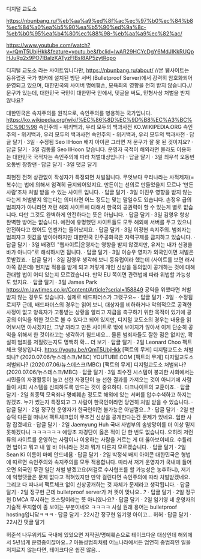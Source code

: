 디지털 교도소

https://nbunbang.ru/%eb%aa%a9%ed%8f%ac%ec%97%b0%ec%84%b8%ec%84%a0%ea%b5%90%ea%b5%90%ed%9a%8c-%eb%b0%95%ea%b4%80%ec%88%98-%eb%aa%a9%ec%82%ac/

https://www.youtube.com/watch?v=rQmT5UbjHkk&feature=youtu.be&fbclid=IwAR29HCYcDgY6MdJIKkRUQpHJuRg2x9PO7lBaIzKATyzFlBsI8AP5zytRqpo

디지털 교도소 라는 사이트입니다만,
https://nbunbang.ru/about/
//본 웹사이트는 동유럽권 국가 벙커에 설치된 방탄 서버 (Bulletproof Server)에서 강력히 암호화되어 운영되고 있으며, 대한민국의 사이버 명예훼손, 모욕죄의 영향을 전혀 받지 않습니다.//
문구가 있는데, 대한민국 국민이 대한민국 안에서, 댓글을 써도, 민형사상 처벌을 받지 않나요?

대한민국은 속지주의를 원칙으로, 속인주의를 병용하는 국가입니다.
https://ko.wikipedia.org/wiki/%EC%86%8D%EC%9D%B8%EC%A3%BC%EC%9D%98
속인주의 - 위키백과, 우리 모두의 백과사전
KO.WIKIPEDIA.ORG
속인주의 - 위키백과, 우리 모두의 백과사전
속인주의 - 위키백과, 우리 모두의 백과사전
 · 답글 달기 · 3일 · 수정됨
Seo IlHoon
배지 아이콘
그러면 저 문구가 잘 못 된 것이지요?
 · 답글 달기 · 3일
김동률
Seo IlHoon 맞습니다. 운영자 국적이 해외라면 몰라도 이용하는 대한민국 국적자는 속인주의에 따라 처벌대상입니다
 · 답글 달기 · 3일
최우석
오동빈 오동빈 짱짱맨
 · 답글 달기 · 3일
댓글 달기

최현진
전혀 상관없이 작성자가 특정되면 처벌됩니다.
무엇보다 우리나라는 사적제재(=복수)는 법에 의해서 엄격히 금지되어있지요.
만든이는 선의로 만들었을지 모르나 ‘만든 사람’조차 처벌 받을 수 있는 사이트 입니다.
 · 답글 달기 · 3일
이진우
영향을 받지 않는다는게 처벌받지 않는다는 의미라면 어느 정도는 맞는 말일수도 있습니다. 손정우 급의 범죄자가 아니라면 저런 해외 사이트에 대해서 한국의 공권력이 할 수 있는게 별로 없습니다.
다만 그것도 완벽하게 안전하다는 뜻은 아닙니다.
 · 답글 달기 · 3일
김영우
항상 완벽한 방어는 없습니다. 예전에 유명했던 사이트들도 모두 해외에 서버를 두고 있으니 안전하다고 했어도 언젠가는 들어났지요.
 · 답글 달기 · 3일
이정현
속지주의.
범죄자는 범죄자고 죗값을 받아야하지만
대한민국 민주공화국은 자력구제를 금지하고 있습니다.
 · 답글 달기 · 3일
배경민
"웹사이트|운영자는 영향을 받지 않겠지만, 유저는 내가 신경쓸 바가 아니다"로 해석하시면 됩니다.
 · 답글 달기 · 3일
이승우
영자가 외국인이면 처벌은 못받겠죠.
 · 답글 달기 · 3일
김영우
생각해 보니 동유럽이라 했는데 (사이트를 보면 러시아쪽 같은데) 현지법 적용을 받게 되고 저렇게 개인 신상을 동의없이 공개하는 것에 대해 관대할 법이 어디 있는지 모르겠습니다. 만약 EU 쪽이면 관련법에 따라 위법할 가능성도 있지요.
 · 답글 달기 · 3일
James Park
https://m.lawtimes.co.kr/Content/Article?serial=158849
공익을 위했다면 처벌받지 않는 경우도 있습니다. 실제로 배드파더스가 그랬구요~
 · 답글 달기 · 3일 · 수정됨
로지꾸
근데, 배드파더스의 경우는 읽어 보니, 대상자를 비하하거나 악의적으로 공격한 사정이 없고 양육자가 고통받는 상황을 알리고 지급을 촉구하기 위한 목적이 있기에 공공의 이익을 위한 것으로 볼 수 있다고 되어 있지만, 디지털 교도소의 경우는 내용을 읽어보시면 아시겠지만, 그냥 까라고 만든 사이트로 밖에 보이지가 않아서 이게 단순히 공익을 위해서 한 것이라고는 생각하기 힘드네요... 물론 범죄자들도 잘한 점은 없지만, 확실히 범죄를 저질렀는지도 명백히 확… 더 보기
 · 답글 달기 · 2일
Leonard Choo
팩트체크 영상입니다.
https://youtu.be/rQmT5UbjHkk
[팩트의 무게] 디지털교도소 처벌되나? (2020.07.06/뉴스데스크/MBC)
YOUTUBE.COM
[팩트의 무게] 디지털교도소 처벌되나? (2020.07.06/뉴스데스크/MBC)
[팩트의 무게] 디지털교도소 처벌되나? (2020.07.06/뉴스데스크/MBC)
 · 답글 달기 · 3일
최수진
시스템이 붕괴한 사회에서는 시민들의 자경활동이 늘고 선한 자경단이 늘 선한 결과를 가져오는 것이 아니기에 사람들이 사회 시스템을 신뢰하도록 만드는 것이 중요하다. 다크나이트의 교훈이죠.
 · 답글 달기 · 2일
최종택
모욕죄나 명예훼손 정도로 해외에 있는 서버를 압수수색하고 하지는 않겠죠. 누가 썼는지 특정되고 그 사람이 한국인이라면 당연히 처벌 받을 수 있습니다.
 · 답글 달기 · 2일
정구현
운영자가 한국인이면 불가능은 아닐껄요...?
 · 답글 달기 · 2일
반승덕
다른걸 떠나서 팩트체크없이 무조건 신상을 공개한다는건 문제가 있네요. 엄한 사람 잡겠네요
 · 답글 달기 · 2일
Jaemyung Huh
국내 사법부의 솜방망이를 더 이상 믿지 못하겠다니 ㅋㅋㅋㅋㅋㅋ
애당초 자경단이 옳은 적이 단 한 번도 없습니다.
오히려 저런 류의 사이트를 운영하는 사람이나 이용하는 사람을 거르는 게 더 옳아보이네요.
수틀리면 법이고 뭐고 내 알 바 아니라는 것과 뭐가 다른지 모르겠습니다.
 · 답글 달기 · 2일
Sean Ki
이름이 마메 안드네욤
 · 답글 달기 · 2일
박정식
배지 아이콘
대한민국은 형법에 따르면 속인주의와 속지주의를 모두 적용합니다. 따라서 저거 운영자가 국내에 들어오면 외국인 무관 일단 처벌 받겠고요(저걸로 수사협조를 할 가능성은 농후하니), 저기에 익명댓글은 문제 없다고 적혀있지만 만약 걸린다면 속인주의에 따라 처벌받겠네요. 그리고 다 떠나서 팩트체크 없이 신상공개하는 것 자체가 문제라고 생각됩니다.
 · 답글 달기 · 2일
정구현
근데 bulletproof server가 저 뜻이 맞나요...?
 · 답글 달기 · 2일
정구현
DMCA 무시하는 호스팅이라는 뜻 아니였나요?
 · 답글 달기 · 2일
임기영
네 운영자의 기술적 무지함이 좀 보이는 부분이네요 ㅋㅋㅋㅋ 사실 원래 용어는 bulletproof hosting입니닼ㅋㅋㅋ
 · 답글 달기 · 22시간
정구현
임기영 아이고... 허허
 · 답글 달기 · 22시간
댓글 달기

허준석
나무위키도 국내에 있었으면 저작권/명예훼손으로 테이크다운 대상인데 해외에서 5년넘게 운영중이잖아요...?
아동성범죄처럼 어느나라에서든 엄연히 중범죄인 일을 저지르지 않는다면, 테이크다운 쉽진 않음...